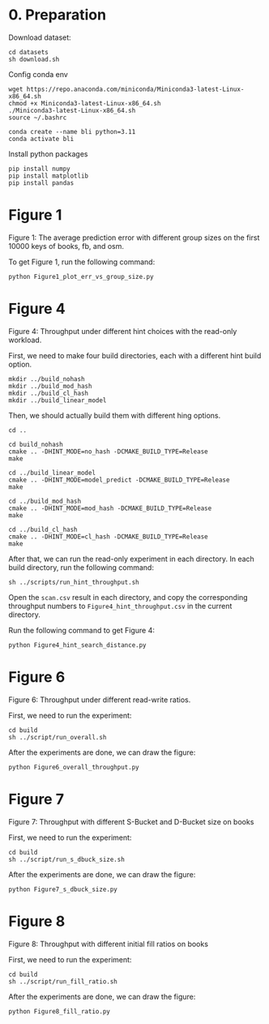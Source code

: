 
# 0. Preparation
Download dataset:
```
cd datasets
sh download.sh
```

Config conda env
```
wget https://repo.anaconda.com/miniconda/Miniconda3-latest-Linux-x86_64.sh
chmod +x Miniconda3-latest-Linux-x86_64.sh
./Miniconda3-latest-Linux-x86_64.sh
source ~/.bashrc

conda create --name bli python=3.11
conda activate bli
```

Install python packages
```
pip install numpy
pip install matplotlib
pip install pandas
```


# Figure 1
Figure 1: The average prediction error with different group sizes on the first 10000 keys of books, fb, and osm.

To get Figure 1, run the following command:
```
python Figure1_plot_err_vs_group_size.py
```

# Figure 4
Figure 4: Throughput under different hint choices with the read-only workload.

First, we need to make four build directories, each with a different hint build option.
```
mkdir ../build_nohash
mkdir ../build_mod_hash
mkdir ../build_cl_hash
mkdir ../build_linear_model
```

Then, we should actually build them with different hing options.
```
cd ..

cd build_nohash
cmake .. -DHINT_MODE=no_hash -DCMAKE_BUILD_TYPE=Release
make

cd ../build_linear_model
cmake .. -DHINT_MODE=model_predict -DCMAKE_BUILD_TYPE=Release
make

cd ../build_mod_hash
cmake .. -DHINT_MODE=mod_hash -DCMAKE_BUILD_TYPE=Release
make

cd ../build_cl_hash
cmake .. -DHINT_MODE=cl_hash -DCMAKE_BUILD_TYPE=Release
make
```

After that, we can run the read-only experiment in each directory.
In each build directory, run the following command:
```
sh ../scripts/run_hint_throughput.sh
```

Open the `scan.csv` result in each directory, and copy the corresponding throughput numbers to `Figure4_hint_throughput.csv` in the current directory.

Run the following command to get Figure 4:
```
python Figure4_hint_search_distance.py
```

# Figure 6
Figure 6: Throughput under different read-write ratios.

First, we need to run the experiment:
```
cd build
sh ../script/run_overall.sh
```

After the experiments are done, we can draw the figure:
```
python Figure6_overall_throughput.py
```

# Figure 7
Figure 7: Throughput with different S-Bucket and D-Bucket size on books

First, we need to run the experiment:
```
cd build
sh ../script/run_s_dbuck_size.sh
```


After the experiments are done, we can draw the figure:
```
python Figure7_s_dbuck_size.py
```

# Figure 8
Figure 8: Throughput with different initial fill ratios on books

First, we need to run the experiment:
```
cd build
sh ../script/run_fill_ratio.sh
```

After the experiments are done, we can draw the figure:
```
python Figure8_fill_ratio.py
```